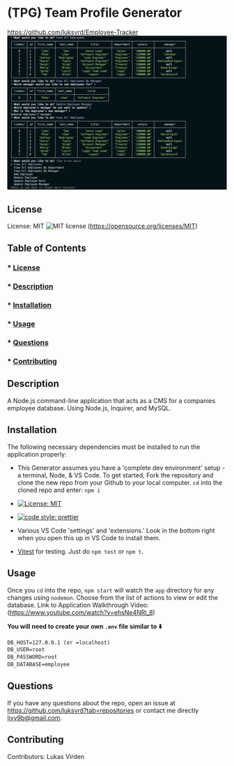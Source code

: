 # (TPG) Team Profile Generator

https://github.com/luksvrd/Employee-Tracker
![Team Profile Generated](https://github.com/luksvrd/Employee-Tracker/blob/main/employeeTracker.png)

## License

License: MIT ![MIT license](https://img.shields.io/badge/license-MIT-blue.svg) (https://opensource.org/licenses/MIT)

## Table of Contents

### \* [License](#license)

### \* [Description](#description)

### \* [Installation](#installation)

### \* [Usage](#usage)

### \* [Questions](#questions)

### \* [Contributing](#contributing)

## Description

A Node.js command-line application that acts as a CMS for a companies employee database. Using Node.js, Inquirer, and MySQL.

## Installation

The following necessary dependencies must be installed to run the application properly:

- This Generator assumes you have a 'complete dev environment' setup - a terminal, Node, & VS Code. To get started, Fork the repository and clone the new repo from your Github to your local computer. `cd` into the cloned repo and enter: `npm i`

- [![License: MIT](https://img.shields.io/badge/License-MIT-yellow.svg)](https://opensource.org/licenses/MIT)
- [![code style: prettier](https://img.shields.io/badge/code_style-prettier-ff69b4.svg?style=flat-square)](https://github.com/prettier/prettier)
- Various VS Code 'settings' and 'extensions.' Look in the bottom right when you open this up in VS Code to install them.
- [Vitest](https://vitest.dev/) for testing. Just do `npm test` or `npm t`.

## Usage

Once you `cd` into the repo, `npm start` will watch the `app` directory for any changes using `nodemon`. Choose from the list of actions to view or edit the database. Link to Application Walkthrough Video: (https://www.youtube.com/watch?v=ehsNe4NRl_8)

**You will need to create your own `.env` file similar to ⬇️**

```md
DB_HOST=127.0.0.1 (or =localhost)
DB_USER=root
DB_PASSWORD=root
DB_DATABASE=employee
```

## Questions

If you have any questions about the repo, open an issue at https://github.com/luksvrd?tab=repositories or contact me directly ljvy9b@gmail.com.

## Contributing

Contributors: Lukas Virden
